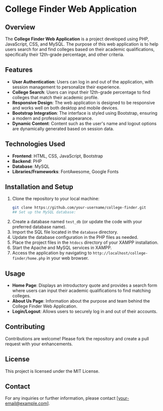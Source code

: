 # College Finder Web Application

## Overview
The **College Finder Web Application** is a project developed using PHP, JavaScript, CSS, and MySQL. The purpose of this web application is to help users search for and find colleges based on their academic qualifications, specifically their 12th-grade percentage, and other criteria.

## Features
- **User Authentication**: Users can log in and out of the application, with session management to personalize their experience.
- **College Search**: Users can input their 12th-grade percentage to find colleges that match their academic profile.
- **Responsive Design**: The web application is designed to be responsive and works well on both desktop and mobile devices.
- **Bootstrap Integration**: The interface is styled using Bootstrap, ensuring a modern and professional appearance.
- **Dynamic Content**: Content such as the user's name and logout options are dynamically generated based on session data.

## Technologies Used
- **Frontend**: HTML, CSS, JavaScript, Bootstrap
- **Backend**: PHP
- **Database**: MySQL
- **Libraries/Frameworks**: FontAwesome, Google Fonts

## Installation and Setup
1. Clone the repository to your local machine:
   ```bash
   git clone https://github.com/your-username/college-finder.git
   ## Set up the MySQL database:
2. Create a database named `test_db` (or update the code with your preferred database name).
3. Import the SQL file located in the `database` directory.
4. Update the database configuration in the PHP files as needed.
5. Place the project files in the `htdocs` directory of your XAMPP installation.
6. Start the Apache and MySQL services in XAMPP.
7. Access the application by navigating to `http://localhost/college-finder/home.php` in your web browser.

## Usage
- **Home Page**: Displays an introductory quote and provides a search form where users can input their academic qualifications to find matching colleges.
- **About Us Page**: Information about the purpose and team behind the College Finder Web Application.
- **Login/Logout**: Allows users to securely log in and out of their accounts.

## Contributing
Contributions are welcome! Please fork the repository and create a pull request with your enhancements.

## License
This project is licensed under the MIT License.

## Contact
For any inquiries or further information, please contact [your-email@example.com].

